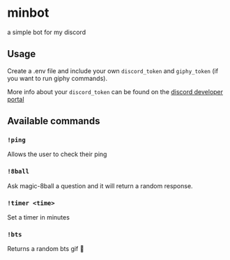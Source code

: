 # minbot

a simple bot for my discord

## Usage

Create a .env file and include your own `discord_token` and `giphy_token` (if you want to run giphy commands).

More info about your `discord_token` can be found on the [discord developer portal](https://discord.com/developers/docs/topics/oauth2#bots)

## Available commands

### `!ping`

Allows the user to check their ping

### `!8ball`

Ask magic-8ball a question and it will return a random response.

### `!timer <time>`

Set a timer in minutes

### `!bts`

Returns a random bts gif 🎉
